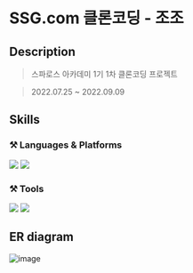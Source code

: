 # SSG.com 클론코딩 - 조조


## Description

> 스파로스 아카데미 1기 1차 클론코딩 프로젝트  

> 2022.07.25 ~ 2022.09.09  


## Skills

### ⚒ Languages & Platforms
<img src="https://img.shields.io/badge/Java-007396?&style=for-the-badge&logo=Java&logoColor=white"/></a>
<img src="https://img.shields.io/badge/mysql-4479A1?style=for-the-badge&logo=mysql&logoColor=white"> 




### ⚒ Tools
<img src="https://img.shields.io/badge/Git-F05032?&style=for-the-badge&logo=Git&logoColor=white"/></a>
<img src="https://img.shields.io/badge/Postman-FF6C37?&style=for-the-badge&logo=Postman&logoColor=white"/></a>

## ER diagram
![image](https://user-images.githubusercontent.com/60650967/188565314-7512a89e-b559-4bc3-a555-82889bd3d6db.png)
